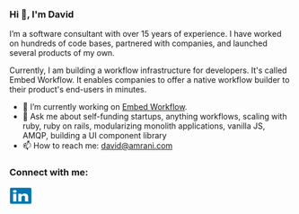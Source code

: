 ### Hi 👋, I'm David

I’m a software consultant with over 15 years of experience. I have worked on hundreds of code bases, partnered with companies, and launched several products of my own.

Currently, I am building a workflow infrastructure for developers. It's called Embed Workflow. It enables companies to offer a native workflow builder to their product's end-users in minutes.

- 🔭 I’m currently working on [Embed Workflow](https://embedworkflow.com/).
- 💬 Ask me about self-funding startups, anything workflows, scaling with ruby, ruby on rails, modularizing monolith applications, vanilla JS, AMQP, building a UI component library
- 📫 How to reach me: david@amrani.com 

<h3 align="left">Connect with me:</h3>
<p align="left">
  <a href="[https://linkedin.com/in/amrani-david](https://www.linkedin.com/in/amrani-david/)" target="blank">
    <img align="center" src="https://raw.githubusercontent.com/devicons/devicon/master/icons/linkedin/linkedin-original.svg" alt="linkedin" height="30" width="40" />
  </a>
</p>
